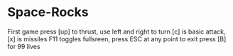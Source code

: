 # Space-Rocks
First game
press [up] to thrust, use left and right to turn
[c] is basic attack,[x] is missiles
F11 toggles fullsreen, press ESC at any point to exit
press [B] for 99 lives
